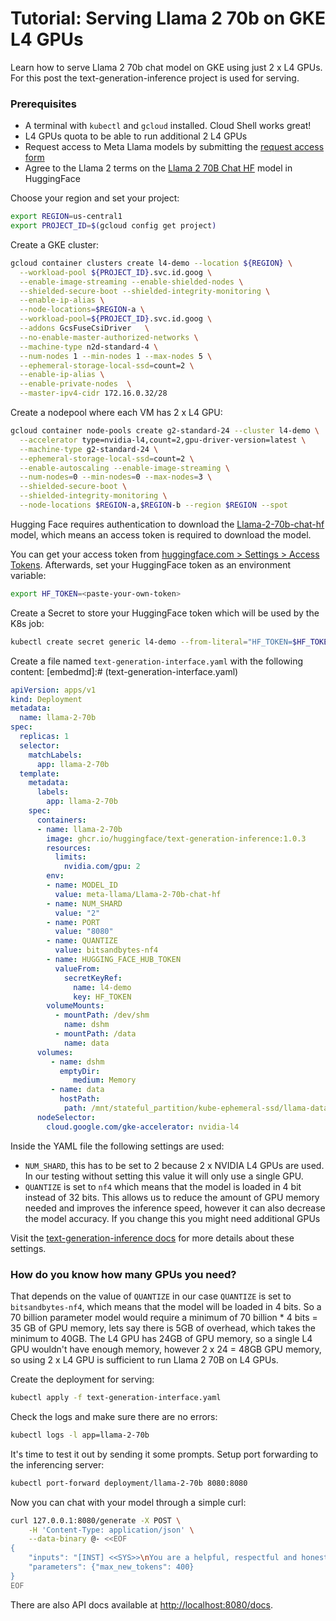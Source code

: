 # Tutorial: Serving Llama 2 70b on GKE L4 GPUs
Learn how to serve Llama 2 70b chat model on GKE using just 2 x L4 GPUs. For
this post the text-generation-inference project is used for serving.

### Prerequisites
*   A terminal with `kubectl` and `gcloud` installed. Cloud Shell works great!
*   L4 GPUs quota to be able to run additional 2 L4 GPUs
*   Request access to Meta Llama models by submitting the [request access form](https://ai.meta.com/resources/models-and-libraries/llama-downloads/)
*   Agree to the Llama 2 terms on the [Llama 2 70B Chat HF](https://huggingface.co/meta-llama/Llama-2-70b-chat-hf) model in HuggingFace

Choose your region and set your project:
```bash
export REGION=us-central1
export PROJECT_ID=$(gcloud config get project)
```

Create a GKE cluster:
```bash
gcloud container clusters create l4-demo --location ${REGION} \
  --workload-pool ${PROJECT_ID}.svc.id.goog \
  --enable-image-streaming --enable-shielded-nodes \
  --shielded-secure-boot --shielded-integrity-monitoring \
  --enable-ip-alias \
  --node-locations=$REGION-a \
  --workload-pool=${PROJECT_ID}.svc.id.goog \
  --addons GcsFuseCsiDriver   \
  --no-enable-master-authorized-networks \
  --machine-type n2d-standard-4 \
  --num-nodes 1 --min-nodes 1 --max-nodes 5 \
  --ephemeral-storage-local-ssd=count=2 \
  --enable-ip-alias \
  --enable-private-nodes  \
  --master-ipv4-cidr 172.16.0.32/28
```

Create a nodepool where each VM has 2 x L4 GPU:
```bash
gcloud container node-pools create g2-standard-24 --cluster l4-demo \
  --accelerator type=nvidia-l4,count=2,gpu-driver-version=latest \
  --machine-type g2-standard-24 \
  --ephemeral-storage-local-ssd=count=2 \
  --enable-autoscaling --enable-image-streaming \
  --num-nodes=0 --min-nodes=0 --max-nodes=3 \
  --shielded-secure-boot \
  --shielded-integrity-monitoring \
  --node-locations $REGION-a,$REGION-b --region $REGION --spot
```

Hugging Face requires authentication to download the [Llama-2-70b-chat-hf](https://huggingface.co/meta-llama/Llama-2-70b-chat-hf) model, which means an access token is required to download the model.

You can get your access token from [huggingface.com > Settings > Access Tokens](https://huggingface.co/settings/tokens). Afterwards, set your HuggingFace token as an environment variable:
```bash
export HF_TOKEN=<paste-your-own-token>
```

Create a Secret to store your HuggingFace token which will be used by the K8s job:
```bash
kubectl create secret generic l4-demo --from-literal="HF_TOKEN=$HF_TOKEN"
```

Create a file named `text-generation-interface.yaml` with the following content:
[embedmd]:# (text-generation-interface.yaml)
```yaml
apiVersion: apps/v1
kind: Deployment
metadata:
  name: llama-2-70b
spec:
  replicas: 1
  selector:
    matchLabels:
      app: llama-2-70b
  template:
    metadata:
      labels:
        app: llama-2-70b
    spec:
      containers:
      - name: llama-2-70b
        image: ghcr.io/huggingface/text-generation-inference:1.0.3
        resources:
          limits:
            nvidia.com/gpu: 2
        env:
        - name: MODEL_ID
          value: meta-llama/Llama-2-70b-chat-hf
        - name: NUM_SHARD
          value: "2"
        - name: PORT 
          value: "8080"
        - name: QUANTIZE
          value: bitsandbytes-nf4
        - name: HUGGING_FACE_HUB_TOKEN
          valueFrom:
            secretKeyRef:
              name: l4-demo
              key: HF_TOKEN
        volumeMounts:
          - mountPath: /dev/shm
            name: dshm
          - mountPath: /data
            name: data
      volumes:
         - name: dshm
           emptyDir:
              medium: Memory
         - name: data
           hostPath:
            path: /mnt/stateful_partition/kube-ephemeral-ssd/llama-data
      nodeSelector:
        cloud.google.com/gke-accelerator: nvidia-l4
```

Inside the YAML file the following settings are used:
- `NUM_SHARD`, this has to be set to 2 because 2 x NVIDIA L4 GPUs are used. In our testing without setting this value it will only use a single GPU.
- `QUANTIZE` is set to `nf4` which means that the model is loaded in 4 bit instead of 32 bits. This allows us to reduce the amount of GPU memory needed and improves the inference speed, however it can also decrease the model accuracy. If you change this you might need additional GPUs

Visit the [text-generation-inference docs](https://github.com/huggingface/text-generation-inference/blob/v1.1.0/docs/source/basic_tutorials/launcher.md) for more details about these settings.

### How do you know how many GPUs you need?
That depends on the value of `QUANTIZE` in our case `QUANTIZE` is set to `bitsandbytes-nf4`,
which means that the model will be loaded in 4 bits. So a 70 billion parameter model would
require a minimum of 70 billion * 4 bits = 35 GB of GPU memory, lets say there is 5GB of overhead, which takes the minimum to 40GB. The L4 GPU has 24GB of GPU memory, so a single
L4 GPU wouldn't have enough memory, however 2 x 24 = 48GB GPU memory, so using 2 x L4 GPU
is sufficient to run Llama 2 70B on L4 GPUs.

Create the deployment for serving:
```bash
kubectl apply -f text-generation-interface.yaml
```
Check the logs and make sure there are no errors:
```bash
kubectl logs -l app=llama-2-70b
```

It's time to test it out by sending it some prompts.
Setup port forwarding to the inferencing server:
```bash
kubectl port-forward deployment/llama-2-70b 8080:8080
```

Now you can chat with your model through a simple curl:
```bash
curl 127.0.0.1:8080/generate -X POST \
    -H 'Content-Type: application/json' \
    --data-binary @- <<EOF
{
    "inputs": "[INST] <<SYS>>\nYou are a helpful, respectful and honest assistant. Always answer as helpfully as possible, while being safe.  Your answers should not include any harmful, unethical, racist, sexist, toxic, dangerous, or illegal content. Please ensure that your responses are socially unbiased and positive in nature. If a question does not make any sense, or is not factually coherent, explain why instead of answering something not correct. If you don't know the answer to a question, please don't share false information.\n<</SYS>>\nHow to deploy a container on K8s?[/INST]",
    "parameters": {"max_new_tokens": 400}
}
EOF
```

There are also API docs available at [http://localhost:8080/docs](http://localhost:8080/docs).
